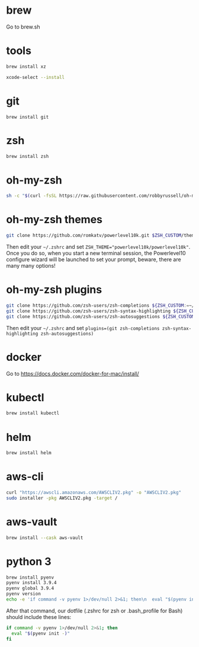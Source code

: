 # brew
Go to brew.sh

# tools
```sh
brew install xz
```

```sh
xcode-select --install
```

# git
```
brew install git
```

# zsh
```sh
brew install zsh
```

# oh-my-zsh
```sh
sh -c "$(curl -fsSL https://raw.githubusercontent.com/robbyrussell/oh-my-zsh/master/tools/install.sh)"
```

# oh-my-zsh themes
```sh
git clone https://github.com/romkatv/powerlevel10k.git $ZSH_CUSTOM/themes/powerlevel10k
```
Then edit your `~/.zshrc` and set `ZSH_THEME="powerlevel10k/powerlevel10k"`. Once you do so, when you start a new terminal session, the Powerlevel10 configure wizard will be launched to set your prompt, beware, there are many many options!

# oh-my-zsh plugins
```sh
git clone https://github.com/zsh-users/zsh-completions ${ZSH_CUSTOM:=~/.oh-my-zsh/custom}/plugins/zsh-completions
git clone https://github.com/zsh-users/zsh-syntax-highlighting ${ZSH_CUSTOM:=~/.oh-my-zsh/custom}/plugins/zsh-syntax-highlighting
git clone https://github.com/zsh-users/zsh-autosuggestions ${ZSH_CUSTOM:-~/.oh-my-zsh/custom}/plugins/zsh-autosuggestions
```

Then edit your `~/.zshrc` and set `plugins=(git zsh-completions zsh-syntax-highlighting zsh-autosuggestions)`

# docker
Go to https://docs.docker.com/docker-for-mac/install/

# kubectl
```sh
brew install kubectl
```

# helm
```sh
brew install helm
```

# aws-cli
```sh
curl "https://awscli.amazonaws.com/AWSCLIV2.pkg" -o "AWSCLIV2.pkg"
sudo installer -pkg AWSCLIV2.pkg -target /
```

# aws-vault
```sh
brew install --cask aws-vault
```

# python 3
```bash
brew install pyenv
pyenv install 3.9.4
pyenv global 3.9.4
pyenv version
echo -e 'if command -v pyenv 1>/dev/null 2>&1; then\n  eval "$(pyenv init -)"\nfi' >> ~/.zshrc
```

After that command, our dotfile (.zshrc for zsh or .bash_profile for Bash) should include these lines:

```bash
if command -v pyenv 1>/dev/null 2>&1; then
  eval "$(pyenv init -)"
fi
```
